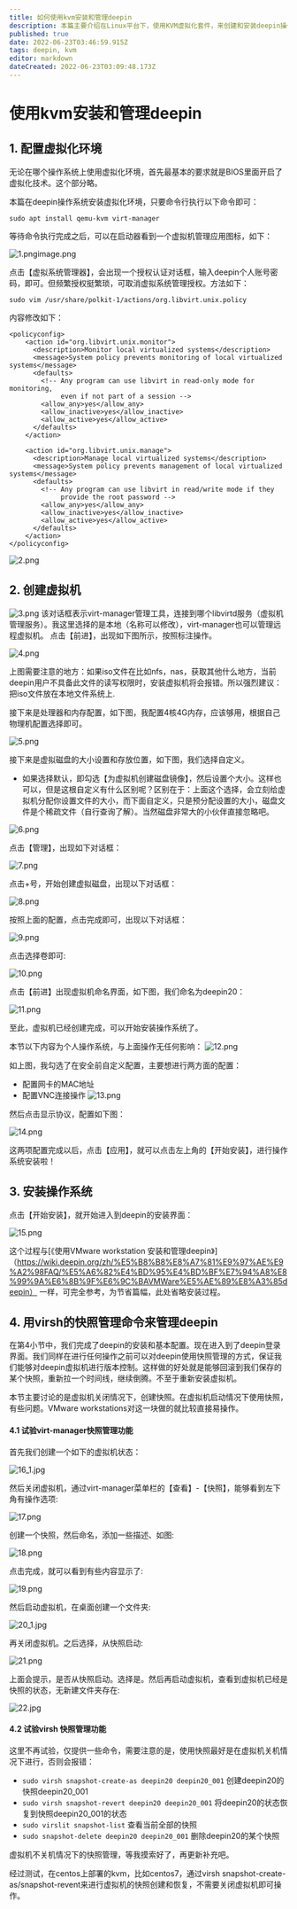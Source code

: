 ```yaml
---
title: 如何使用kvm安装和管理deepin
description: 本篇主要介绍在Linux平台下，使用KVM虚拟化套件，来创建和安装deepin操作系统。
published: true
date: 2022-06-23T03:46:59.915Z
tags: deepin, kvm
editor: markdown
dateCreated: 2022-06-23T03:09:48.173Z
---
```


# 使用kvm安装和管理deepin
## 1. 配置虚拟化环境
无论在哪个操作系统上使用虚拟化环境，首先最基本的要求就是BIOS里面开启了虚拟化技术。这个部分略。

本篇在deepin操作系统安装虚拟化环境，只要命令行执行以下命令即可：

`sudo apt install qemu-kvm virt-manager`

等待命令执行完成之后，可以在启动器看到一个虚拟机管理应用图标，如下：

![1.png](/for_trans/kvm/1.png)image.png

点击【虚拟系统管理器】，会出现一个授权认证对话框，输入deepin个人账号密码，即可。但频繁授权挺繁琐，可取消虚拟系统管理授权。方法如下：

`sudo vim /usr/share/polkit-1/actions/org.libvirt.unix.policy`

内容修改如下：
```vim
<policyconfig>
    <action id="org.libvirt.unix.monitor">
      <description>Monitor local virtualized systems</description>
      <message>System policy prevents monitoring of local virtualized systems</message>
      <defaults>
        <!-- Any program can use libvirt in read-only mode for monitoring,
             even if not part of a session -->
        <allow_any>yes</allow_any>
        <allow_inactive>yes</allow_inactive>
        <allow_active>yes</allow_active>
      </defaults>
    </action>

    <action id="org.libvirt.unix.manage">
      <description>Manage local virtualized systems</description>
      <message>System policy prevents management of local virtualized systems</message>
      <defaults>
        <!-- Any program can use libvirt in read/write mode if they
             provide the root password -->
        <allow_any>yes</allow_any>
        <allow_inactive>yes</allow_inactive>
        <allow_active>yes</allow_active>
      </defaults>
    </action>
</policyconfig>
```
![2.png](/for_trans/kvm/2.png)

## 2. 创建虚拟机

![3.png](/for_trans/kvm/3.png)
该对话框表示virt-manager管理工具，连接到哪个libvirtd服务（虚拟机管理服务）。我这里选择的是本地（名称可以修改），virt-manager也可以管理远程虚拟机。
点击【前进】，出现如下图所示，按照标注操作。

![4.png](/for_trans/kvm/4.png)

上图需要注意的地方：如果iso文件在比如nfs，nas，获取其他什么地方，当前deepin用户不具备此文件的读写权限时，安装虚拟机将会报错。所以强烈建议：把iso文件放在本地文件系统上.

接下来是处理器和内存配置，如下图，我配置4核4G内存，应该够用，根据自己物理机配置选择即可。

![5.png](/for_trans/kvm/5.png)

接下来是虚拟磁盘的大小设置和存放位置，如下图，我们选择自定义。

- 如果选择默认，即勾选【为虚拟机创建磁盘镜像】，然后设置个大小。这样也可以，但是这根自定义有什么区别呢？区别在于：上面这个选择，会立刻给虚拟机分配你设置文件的大小，而下面自定义，只是预分配设置的大小，磁盘文件是个稀疏文件（自行查询了解）。当然磁盘非常大的小伙伴直接忽略吧。

![6.png](/for_trans/kvm/6.png)

点击【管理】，出现如下对话框：

![7.png](/for_trans/kvm/7.png)

点击+号，开始创建虚拟磁盘，出现以下对话框：

![8.png](/for_trans/kvm/8.png)

按照上面的配置，点击完成即可，出现以下对话框：

![9.png](/for_trans/kvm/9.png)

点击选择卷即可:

![10.png](/for_trans/kvm/10.png)

点击【前进】出现虚拟机命名界面，如下图，我们命名为deepin20：

![11.png](/for_trans/kvm/11.png)

至此，虚拟机已经创建完成，可以开始安装操作系统了。

本节以下内容为个人操作系统，与上面操作无任何影响：
![12.png](/for_trans/kvm/12.png)

如上图，我勾选了在安全前自定义配置，主要想进行两方面的配置：

- 配置网卡的MAC地址
- 配置VNC连接操作
![13.png](/for_trans/kvm/13.png)

然后点击显示协议，配置如下图：

![14.png](/for_trans/kvm/14.png)

这两项配置完成以后，点击【应用】，就可以点击左上角的【开始安装】，进行操作系统安装啦！

## 3. 安装操作系统

点击【开始安装】，就开始进入到deepin的安装界面：

![15.png](/for_trans/kvm/15.png)

这个过程与[《使用VMware workstation 安装和管理deepin》]（https://wiki.deepin.org/zh/%E5%B8%B8%E8%A7%81%E9%97%AE%E9%A2%98FAQ/%E5%A6%82%E4%BD%95%E4%BD%BF%E7%94%A8%E8%99%9A%E6%8B%9F%E6%9C%BAVMWare%E5%AE%89%E8%A3%85deepin） 一样，可完全参考，为节省篇幅，此处省略安装过程。

## 4. 用virsh的快照管理命令来管理deepin
在第4小节中，我们完成了deepin的安装和基本配置。现在进入到了deepin登录界面。我们同样在进行任何操作之前可以对deepin使用快照管理的方式，保证我们能够对deepin虚拟机进行版本控制。这样做的好处就是能够回滚到我们保存的某个快照，重新拉一个时间线，继续倒腾。不至于重新安装虚拟机。

本节主要讨论的是虚拟机关闭情况下，创建快照。在虚拟机启动情况下使用快照，有些问题。VMware workstations对这一块做的就比较直接易操作。

#### 4.1 试验virt-manager快照管理功能
首先我们创建一个如下的虚拟机状态：

![16_1.jpg](/for_trans/kvm/16_1.jpg)

然后关闭虚拟机，通过virt-manager菜单栏的【查看】-【快照】，能够看到左下角有操作选项:

![17.png](/for_trans/kvm/17.png)

创建一个快照，然后命名，添加一些描述、如图:

![18.png](/for_trans/kvm/18.png)

点击完成，就可以看到有些内容显示了:

![19.png](/for_trans/kvm/19.png)

然后启动虚拟机，在桌面创建一个文件夹:

![20_1.jpg](/for_trans/kvm/20_1.jpg)

再关闭虚拟机。之后选择，从快照启动:

![21.png](/for_trans/kvm/21.png)

上面会提示，是否从快照启动。选择是。然后再启动虚拟机，查看到虚拟机已经是快照的状态，无新建文件夹存在:

![22.jpg](/for_trans/kvm/22_1.jpg)

#### 4.2 试验virsh 快照管理功能
这里不再试验，仅提供一些命令，需要注意的是，使用快照最好是在虚拟机关机情况下进行，否则会报错：

- `sudo virsh snapshot-create-as deepin20 deepin20_001` 创建deepin20的快照deepin20_001
- `sudo virsh snapshot-revert deepin20 deepin20_001` 将deepin20的状态恢复到快照deepin20_001的状态
- `sudo virslit snapshot-list` 查看当前全部的快照
- `sudo snapshot-delete deepin20 deepin20_001` 删除deepin20的某个快照

虚拟机不关机情况下的快照管理，等我摸索好了，再更新补充吧。

经过测试，在centos上部署的kvm，比如centos7，通过virsh snapshot-create-as/snapshot-revent来进行虚拟机的快照创建和恢复，不需要关闭虚拟机即可操作。

